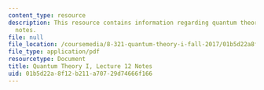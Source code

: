 ```yaml
---
content_type: resource
description: This resource contains information regarding quantum theory I, lecture
  notes.
file: null
file_location: /coursemedia/8-321-quantum-theory-i-fall-2017/01b5d22a8f12b211a70729d74666f166_MIT8_321F17_lec12.pdf
file_type: application/pdf
resourcetype: Document
title: Quantum Theory I, Lecture 12 Notes
uid: 01b5d22a-8f12-b211-a707-29d74666f166
---
```

